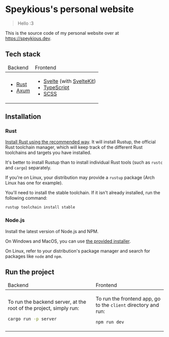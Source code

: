 # Speykious's personal website

> Hello :3

This is the source code of my personal website over at <https://speykious.dev>.

## Tech stack

<table>
  <thead>
    <tr>
      <td>Backend</td>
      <td>Frontend</td>
    </tr>
  </thead>
  <tbody>
    <tr>
<td>

- [Rust](https://www.rust-lang.org/)
- [Axum](https://github.com/tokio-rs/axum/)

</td>
<td>

- [Svelte](https://svelte.dev/) (with [SvelteKit](https://kit.svelte.dev/))
- [TypeScript](https://www.typescriptlang.org/)
- [SCSS](https://sass-lang.com/)

</td>
    </tr>
  </tbody>
</table>

## Installation

### Rust

[Install Rust using the recommended way](https://www.rust-lang.org/tools/install). It will install Rustup, the official Rust toolchain manager, which will keep track of the different Rust toolchains and targets you have installed.

It's better to install Rustup than to install individual Rust tools (such as `rustc` and `cargo`) separately.

If you're on Linux, your distribution may provide a `rustup` package (Arch Linux has one for example).

You'll need to install the stable toolchain. If it isn't already installed, run the following command:

```sh
rustup toolchain install stable
```

### Node.js

Install the latest version of Node.js and NPM.

On Windows and MacOS, you can use [the provided installer](https://nodejs.org/en/download).

On Linux, refer to your distribution's package manager and search for packages like `node` and `npm`.

## Run the project

<table>
  <thead>
    <tr>
      <td>Backend</td>
      <td>Frontend</td>
    </tr>
  </thead>
  <tbody>
    <tr>
<td>

To run the backend server, at the root of the project, simply run:

```sh
cargo run -p server
```

</td>
<td>

To run the frontend app, go to the `client` directory and run:

```sh
npm run dev
```

</td>
    </tr>
  </tbody>
</table>
